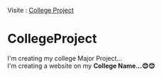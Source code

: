 Visite : <a href="https://technicalmastersp.github.io/CollegeProject/" target="_blank">College Project</a>


# CollegeProject
I'm creating my college Major Project...<br>
I'm creating a website on my <b>College Name...😊😊</b>
